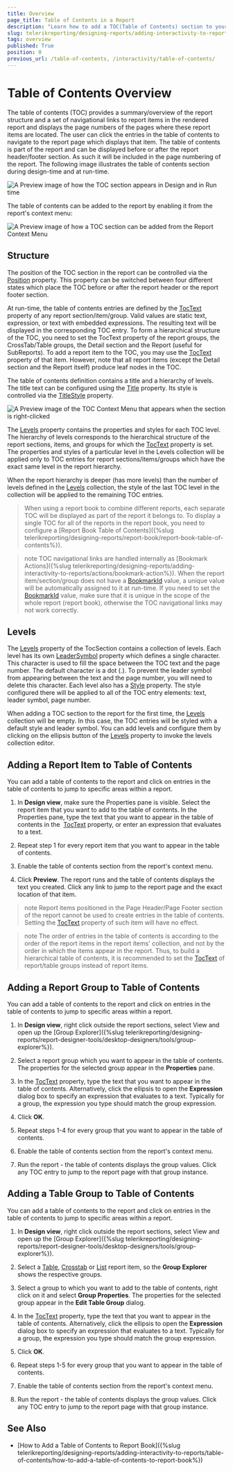 ```yaml
---
title: Overview
page_title: Table of Contents in a Report 
description: "Learn how to add a TOC(Table of Contents) section to your report, as well as how to change its Structure and how the TOC Levels are determined."
slug: telerikreporting/designing-reports/adding-interactivity-to-reports/table-of-contents/overview
tags: overview
published: True
position: 0
previous_url: /table-of-contents, /interactivity/table-of-contents/
---
```


# Table of Contents Overview

The table of contents (TOC) provides a summary/overview of the report structure and a set of navigational links to report items in the rendered report and displays the page numbers of the pages where these report items are located. The user can click the entries in the table of contents to navigate to the report page which displays that item. The table of contents is part of the report and can be displayed before or after the report header/footer section. As such it will be included in the page numbering of the report. The following image illustrates the table of contents section during design-time and at run-time.

![A Preview image of how the TOC section appears in Design and in Run time](images/toc01.png)

The table of contents can be added to the report by enabling it from the report's context menu:

![A Preview image of how a TOC section can be added from the Report Context Menu](images/tocReportContextMenu.png)

## Structure

The position of the TOC section in the report can be controlled via the [Position](/api/Telerik.Reporting.TocSection#Telerik_Reporting_TocSection_Position) property. This property can be switched between four different states which place the TOC before or after the report header or the report footer section.

At run-time, the table of contents entries are defined by the [TocText](/api/Telerik.Reporting.ReportItemBase#Telerik_Reporting_ReportItemBase_TocText) property of any report section/item/group. Valid values are static text, expression, or text with embedded expressions. The resulting text will be displayed in the corresponding TOC entry. To form a hierarchical structure of the TOC, you need to set the TocText property of the report groups, the CrossTab/Table groups, the Detail section and the Report (useful for SubReports). To add a report item to the TOC, you may use the [TocText](/api/Telerik.Reporting.ReportItemBase#Telerik_Reporting_ReportItemBase_TocText) property of that item. However, note that all report items (except the Detail section and the Report itself) produce leaf nodes in the TOC.

The table of contents definition contains a title and a hierarchy of levels. The title text can be configured using the [Title](/api/Telerik.Reporting.TocSection#Telerik_Reporting_TocSection_Title) property. Its style is controlled via the [TitleStyle](/api/Telerik.Reporting.TocSection#Telerik_Reporting_TocSection_TitleStyle) property.

![A Preview image of the TOC Context Menu that appears when the section is right-clicked](images/tocContextMenu.png)

The [Levels](/api/Telerik.Reporting.TocSection#Telerik_Reporting_TocSection_Levels) property contains the properties and styles for each TOC level. The hierarchy of levels corresponds to the hierarchical structure of the report sections, items, and groups for which the [TocText](/api/Telerik.Reporting.ReportItemBase#Telerik_Reporting_ReportItemBase_TocText) property is set. The properties and styles of a particular level in the Levels collection will be applied only to TOC entries for report sections/items/groups which have the exact same level in the report hierarchy.

When the report hierarchy is deeper (has more levels) than the number of levels defined in the [Levels](/api/Telerik.Reporting.TocSection#Telerik_Reporting_TocSection_Levels) collection, the style of the last TOC level in the collection will be applied to the remaining TOC entries.

> When using a report book to combine different reports, each separate TOC will be displayed as part of the report it belongs to. To display a single TOC for all of the reports in the report book, you need to configure a [Report Book Table of Contents]({%slug telerikreporting/designing-reports/report-book/report-book-table-of-contents%}).

>note TOC navigational links are handled internally as [Bookmark Actions]({%slug telerikreporting/designing-reports/adding-interactivity-to-reports/actions/bookmark-action%}). When the report item/section/group does not have a [BookmarkId](/api/Telerik.Reporting.ReportItemBase#Telerik_Reporting_ReportItemBase_BookmarkId) value, a unique value will be automatically assigned to it at run-time. If you need to set the [BookmarkId](/api/Telerik.Reporting.ReportItemBase#Telerik_Reporting_ReportItemBase_BookmarkId) value, make sure that it is unique in the scope of the whole report (report book), otherwise the TOC navigational links may not work correctly.

## Levels

The [Levels](/api/Telerik.Reporting.TocSection#Telerik_Reporting_TocSection_Levels) property of the TocSection contains a collection of levels. Each level has its own [LeaderSymbol](/api/Telerik.Reporting.TocLevel#Telerik_Reporting_TocLevel_LeaderSymbol) property which defines a single character. This character is used to fill the space between the TOC text and the page number. The default character is a dot (.). To prevent the leader symbol from appearing between the text and the page number, you will need to delete this character. Each level also has a [Style](/api/Telerik.Reporting.Drawing#Telerik_Reporting_Drawing_Style) property. The style configured there will be applied to all of the TOC entry elements: text, leader symbol, page number.

When adding a TOC section to the report for the first time, the [Levels](/api/Telerik.Reporting.TocSection#Telerik_Reporting_TocSection_Levels) collection will be empty. In this case, the TOC entries will be styled with a default style and leader symbol. You can add levels and configure them by clicking on the ellipsis button of the [Levels](/api/Telerik.Reporting.TocSection#Telerik_Reporting_TocSection_Levels) property to invoke the levels collection editor.

## Adding a Report Item to Table of Contents

You can add a table of contents to the report and click on entries in the table of contents to jump to specific areas within a report.

1. In __Design view__, make sure the Properties pane is visible. Select the report item that you want to add to the table of contents. In the Properties pane, type the text that you want to appear in the table of contents in the  [TocText](/api/Telerik.Reporting.ReportItemBase#Telerik_Reporting_ReportItemBase_TocText) property, or enter an expression that evaluates to a text.

1. Repeat step 1 for every report item that you want to appear in the table of contents.

1. Enable the table of contents section from the report's context menu.

1. Click __Preview__. The report runs and the table of contents displays the text you created. Click any link to jump to the report page and the exact location of that item.

>note Report items positioned in the Page Header/Page Footer section of the report cannot be used to create entries in the table of contents. Setting the [TocText](/api/Telerik.Reporting.ReportItemBase#Telerik_Reporting_ReportItemBase_TocText) property of such item will have no effect.

>note The order of entries in the table of contents is according to the order of the report items in the report items' collection, and not by the order in which the items appear in the report. Thus, to build a hierarchical table of contents, it is recommended to set the [TocText](/api/Telerik.Reporting.ReportItemBase#Telerik_Reporting_ReportItemBase_TocText) of report/table groups instead of report items.

## Adding a Report Group to Table of Contents

You can add a table of contents to the report and click on entries in the table of contents to jump to specific areas within a report.

1. In __Design view__, right click outside the report sections, select View and open up the [Group Explorer]({%slug telerikreporting/designing-reports/report-designer-tools/desktop-designers/tools/group-explorer%}).

1. Select a report group which you want to appear in the table of contents. The properties for the selected group appear in the __Properties__ pane.

1. In the [TocText](/api/Telerik.Reporting.Group#Telerik_Reporting_Group_TocText) property, type the text that you want to appear in the table of contents. Alternatively, click the ellipsis to open the __Expression__ dialog box to specify an expression that evaluates to a text. Typically for a group, the expression you type should match the group expression.

1. Click __OK__.

1. Repeat steps 1-4 for every group that you want to appear in the table of contents.

1. Enable the table of contents section from the report's context menu.

1. Run the report - the table of contents displays the group values. Click any TOC entry to jump to the report page with that group instance.

## Adding a Table Group to Table of Contents

You can add a table of contents to the report and click on entries in the table of contents to jump to specific areas within a report.

1. In __Design view__, right click outside the report sections, select View and open up the [Group Explorer]({%slug telerikreporting/designing-reports/report-designer-tools/desktop-designers/tools/group-explorer%}).

1. Select a [Table](/api/Telerik.Reporting.Table), [Crosstab](/api/Telerik.Reporting.Crosstab) or [List](/api/Telerik.Reporting.List) report item, so the __Group Explorer__ shows the respective groups.

1. Select a group to which you want to add to the table of contents, right click on it and select __Group Properties__. The properties for the selected group appear in the __Edit Table Group__ dialog.

1. In the [TocText](/api/Telerik.Reporting.TableGroup#Telerik_Reporting_TableGroup_TocText) property, type the text that you want to appear in the table of contents. Alternatively, click the ellipsis to open the __Expression__ dialog box to specify an expression that evaluates to a text. Typically for a group, the expression you type should match the group expression.

1. Click __OK__.

1. Repeat steps 1-5 for every group that you want to appear in the table of contents.

1. Enable the table of contents section from the report's context menu.

1. Run the report - the table of contents displays the group values. Click any TOC entry to jump to the report page with that group instance.

## See Also

* [How to Add a Table of Contents to Report Book]({%slug telerikreporting/designing-reports/adding-interactivity-to-reports/table-of-contents/how-to-add-a-table-of-contents-to-report-book%})

